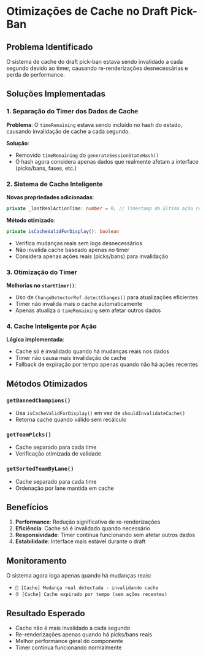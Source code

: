 # Otimizações de Cache no Draft Pick-Ban

## Problema Identificado

O sistema de cache do draft pick-ban estava sendo invalidado a cada segundo devido ao timer, causando re-renderizações desnecessárias e perda de performance.

## Soluções Implementadas

### 1. Separação do Timer dos Dados de Cache

**Problema**: O `timeRemaining` estava sendo incluído no hash do estado, causando invalidação de cache a cada segundo.

**Solução**:

- Removido `timeRemaining` do `generateSessionStateHash()`
- O hash agora considera apenas dados que realmente afetam a interface (picks/bans, fases, etc.)

### 2. Sistema de Cache Inteligente

**Novas propriedades adicionadas**:

```typescript
private _lastRealActionTime: number = 0; // Timestamp da última ação real (pick/ban)
```

**Método otimizado**:

```typescript
private isCacheValidForDisplay(): boolean
```

- Verifica mudanças reais sem logs desnecessários
- Não invalida cache baseado apenas no timer
- Considera apenas ações reais (picks/bans) para invalidação

### 3. Otimização do Timer

**Melhorias no `startTimer()`**:

- Uso de `ChangeDetectorRef.detectChanges()` para atualizações eficientes
- Timer não invalida mais o cache automaticamente
- Apenas atualiza o `timeRemaining` sem afetar outros dados

### 4. Cache Inteligente por Ação

**Lógica implementada**:

- Cache só é invalidado quando há mudanças reais nos dados
- Timer não causa mais invalidação de cache
- Fallback de expiração por tempo apenas quando não há ações recentes

## Métodos Otimizados

### `getBannedChampions()`

- Usa `isCacheValidForDisplay()` em vez de `shouldInvalidateCache()`
- Retorna cache quando válido sem recálculo

### `getTeamPicks()`

- Cache separado para cada time
- Verificação otimizada de validade

### `getSortedTeamByLane()`

- Cache separado para cada time
- Ordenação por lane mantida em cache

## Benefícios

1. **Performance**: Redução significativa de re-renderizações
2. **Eficiência**: Cache só é invalidado quando necessário
3. **Responsividade**: Timer continua funcionando sem afetar outros dados
4. **Estabilidade**: Interface mais estável durante o draft

## Monitoramento

O sistema agora loga apenas quando há mudanças reais:

- `🔄 [Cache] Mudança real detectada - invalidando cache`
- `⏰ [Cache] Cache expirado por tempo (sem ações recentes)`

## Resultado Esperado

- Cache não é mais invalidado a cada segundo
- Re-renderizações apenas quando há picks/bans reais
- Melhor performance geral do componente
- Timer continua funcionando normalmente
